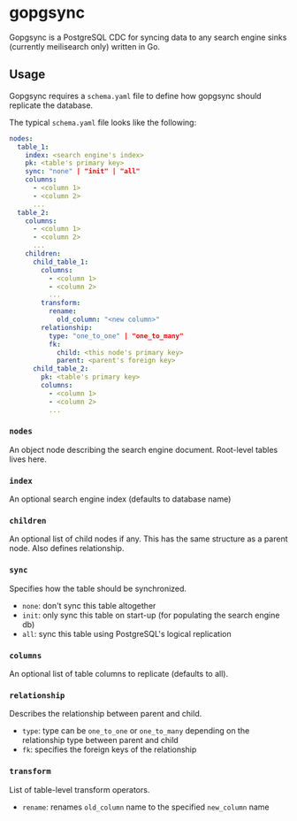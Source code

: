# gopgsync

Gopgsync is a PostgreSQL CDC for syncing data to any search engine sinks (currently meilisearch only) written in Go.

## Usage

Gopgsync requires a `schema.yaml` file to define how gopgsync should replicate the database.

The typical `schema.yaml` file looks like the following:
```yaml
nodes:
  table_1:
    index: <search engine's index>
    pk: <table's primary key>
    sync: "none" | "init" | "all"
    columns:
      - <column 1>
      - <column 2>
      ...
  table_2:
    columns:
      - <column 1>
      - <column 2>
      ...
    children:
      child_table_1:
        columns:
          - <column 1>
          - <column 2>
          ...
        transform:
          rename:
            old_column: "<new column>"
        relationship:
          type: "one_to_one" | "one_to_many"
          fk:
            child: <this node's primary key>
            parent: <parent's foreign key>
      child_table_2:
        pk: <table's primary key>
        columns:
          - <column 1>
          - <column 2>
          ...
```

### `nodes`

An object node describing the search engine document. Root-level tables lives here.

### `index`

An optional search engine index (defaults to database name)

### `children`

An optional list of child nodes if any. This has the same structure as a parent node. Also defines relationship.

### `sync`

Specifies how the table should be synchronized.
- `none`: don't sync this table altogether
- `init`: only sync this table on start-up (for populating the search engine db)
- `all`: sync this table using PostgreSQL's logical replication

### `columns`

An optional list of table columns to replicate (defaults to all).

### `relationship`

Describes the relationship between parent and child.
- `type`: type can be `one_to_one` or `one_to_many` depending on the relationship type between parent and child
- `fk`: specifies the foreign keys of the relationship

### `transform`

List of table-level transform operators.
- `rename`: renames `old_column` name to the specified `new_column` name